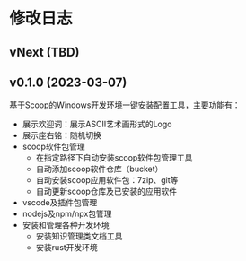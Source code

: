 # 修改日志

## vNext (TBD)


## v0.1.0 (2023-03-07)

基于Scoop的Windows开发环境一键安装配置工具，主要功能有：
- 展示欢迎词：展示ASCII艺术画形式的Logo
- 展示座右铭：随机切换
- scoop软件包管理
  - 在指定路径下自动安装scoop软件包管理工具
  - 自动添加scoop软件仓库（bucket）
  - 自动安装scoop应用软件包：7zip、git等
  - 自动更新scoop仓库及已安装的应用软件
- vscode及插件包管理
- nodejs及npm/npx包管理
- 安装和管理各种开发环境
  - 安装知识管理类文档工具
  - 安装rust开发环境
